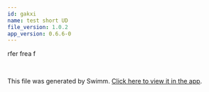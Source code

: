 ```yaml
---
id: gakxi
name: test short UD
file_version: 1.0.2
app_version: 0.6.6-0
---
```


rfer frea f

<br/>

This file was generated by Swimm. [Click here to view it in the app](http://localhost:5001/repos/Z2l0aHViJTNBJTNBc3ItZXh0ZW5zaW9uJTNBJTNBZG91ZWs=/docs/gakxi).